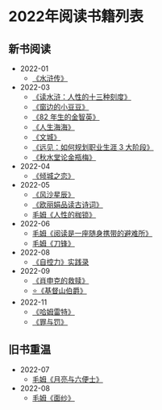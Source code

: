 # 2022年阅读书籍列表

## 新书阅读

  - 2022-01
    - [《水浒传》](/docs/read/《水浒传》.md)
  - 2022-03
    - [《读水浒：人性的十三种刻度》](/docs/read/《读水浒：人性的十三种刻度》)
    - [《窗边的小豆豆》](/docs/read/《窗边的小豆豆》.md)
    - [《82 年生的金智英》](/docs/read/《82年生的金智英》.md)
    - [《人生海海》](/docs/read/《人生海海》.md)
    - [《文城》](/docs/read/《文城》.md)
    - [《远见：如何规划职业生涯 3 大阶段》](/docs/read/《远见：如何规划职业生涯3大阶段》.md)
    - [《秋水堂论金瓶梅》](/docs/read/《秋水堂论金瓶梅》.md)
  - 2022-04
    - [《倾城之恋》](/docs/read/《倾城之恋》.md)
  - 2022-05
    - [《风沙星辰》](/docs/read/《风沙星辰》.md)
    - [《欧丽娟品读古诗词》](/docs/read/《欧丽娟品读古诗词》.md)
    - [毛姆《人性的枷锁》](/docs/read/毛姆《人性的枷锁》.md)
  - 2022-06
    - [毛姆《阅读是一座随身携带的避难所》](/docs/read/毛姆《阅读是一座随身携带的避难所》.md)
    - [毛姆《刀锋》](/docs/read/毛姆《刀锋》.md)
  - 2022-08
    - [《自控力》实践录](/docs/read/《自控力》实践录.md)
  - 2022-09
    - [《肖申克的救赎》](/docs/read/《肖申克的救赎》.md)
    - [⭐️《基督山伯爵》](/docs/read/《基督山伯爵》.md)
  - 2022-11
    - [《哈姆雷特》](/docs/read/莎士比亚《哈姆雷特》.md)
    - [《罪与罚》](/docs/read/陀思妥耶夫斯基《罪与罚》.md)


## 旧书重温

  - 2022-07
    - [毛姆《月亮与六便士》](/docs/read/毛姆《月亮与六便士》.md)
  - 2022-08
    - [毛姆《面纱》](/docs/read/毛姆《面纱》.md)
